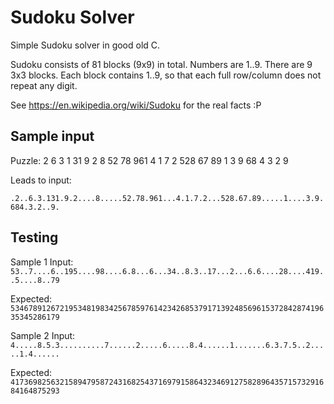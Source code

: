 # Sudoku Solver

Simple Sudoku solver in good old C.

Sudoku consists of 81 blocks (9x9) in total.
Numbers are 1..9.
There are 9 3x3 blocks.
Each block contains 1..9, so that each full row/column does not repeat any digit.

See <https://en.wikipedia.org/wiki/Sudoku> for the real facts :P

## Sample input

Puzzle:
2  6 3 1
31 9 2
8     52
78 961
4 1 7 2
 528 67
89     1
  3 9 68
4 3 2  9

Leads to input:

`.2..6.3.131.9.2....8.....52.78.961...4.1.7.2...528.67.89.....1....3.9.684.3.2..9.`

## Testing
Sample 1
Input:
`53..7....6..195....98....6.8...6...34..8.3..17...2...6.6....28....419..5....8..79`

Expected:
`534678912672195348198342567859761423426853791713924856961537284287419635345286179`

Sample 2
Input:
`4.....8.5.3..........7......2.....6.....8.4......1.......6.3.7.5..2.....1.4......`

Expected:
`417369825632158947958724316825437169791586432346912758289643571573291684164875293`
